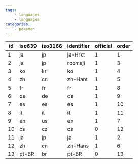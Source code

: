 ```yaml
---
tags:
    - languages
    - languages
categories:
    - pokemon
---
```


| id | iso639 | iso3166 | identifier | official | order |
|----|--------|---------|------------|----------|-------|
| 1  | ja     | jp      | ja-Hrkt    | 1        | 1     |
| 2  | ja     | jp      | roomaji    | 1        | 3     |
| 3  | ko     | kr      | ko         | 1        | 4     |
| 4  | zh     | cn      | zh-Hant    | 1        | 5     |
| 5  | fr     | fr      | fr         | 1        | 8     |
| 6  | de     | de      | de         | 1        | 9     |
| 7  | es     | es      | es         | 1        | 10    |
| 8  | it     | it      | it         | 1        | 11    |
| 9  | en     | us      | en         | 1        | 7     |
| 10 | cs     | cz      | cs         | 0        | 12    |
| 11 | ja     | jp      | ja         | 1        | 2     |
| 12 | zh     | cn      | zh-Hans    | 1        | 6     |
| 13 | pt-BR  | br      | pt-BR      | 0        | 13    |

